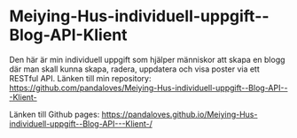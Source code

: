 # Meiying-Hus-individuell-uppgift--Blog-API-Klient
Den här är min individuell uppgift som hjälper människor att skapa en blogg där man skall kunna skapa, radera, uppdatera och
visa poster via ett RESTful API.
Länken till min repository:
https://github.com/pandaloves/Meiying-Hus-individuell-uppgift--Blog-API---Klient-

Länken till Github pages:
https://pandaloves.github.io/Meiying-Hus-individuell-uppgift--Blog-API---Klient-/
